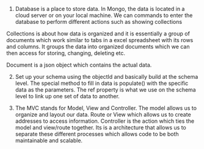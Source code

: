 1. Database is a place to store data. In Mongo, the data is located in a cloud server or on your local machine. We can commands to enter the database to perform different actions such as showing collections

Collections is about how data is organized and it is essentially a group of documents which work similar to tabs in a excel spreadsheet with its rows and columns. It groups the data into organized documents which we can then access for storing, changing, deleting etc. 

Document is a json object which contains the actual data.

2. Set up your schema using the objectId and basically build at the schema level. The special method to fill in data is populate() with the specific data as the parameters. The ref property is what we use on the schema level to link up one set of data to another. 

3. The MVC stands for Model, View and Controller. The model allows us to organize and layout our data. Route or View which allows us to create addresses to access information. Controller is the action which ties the model and view/route together. Its is a architecture that allows us to separate these different processes which allows code to be both maintainable and scalable. 